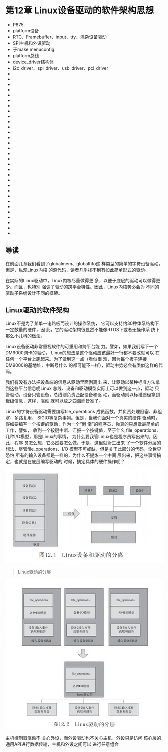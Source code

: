 # 第12章 Linux设备驱动的软件架构思想


- P875
- platform设备
- RTC、Framebuffer、input、tty、混杂设备驱动
- SPI主机和外设驱动
- 于make menuconfig
- platform总线
- device_driver结构体
- i2c_driver、spi_driver、usb_driver、pci_driver
-
-
-
-
-
-
-
-
-
-
-
-
-
-
-
-
-
-
-
-
-
-
-
-
-
-
-
-
-
-
-

## 导读

在前面几章我们看到了globalmem、globalfifo这
样类型的简单的字符设备驱动，但是，纵观Linux内核
的源代码，读者几乎找不到有如此简单形式的驱动。

在实际的Linux驱动中，Linux内核尽量做得更
多，以便于底层的驱动可以做得更少。而且，也特别
强调了驱动的跨平台特性。因此，Linux内核势必会为
不同的驱动子系统设计不同的框架。

## Linux驱动的软件架构

Linux不是为了某单一电路板而设计的操作系统，
它可以支持约30种体系结构下一定数量的硬件，因
此，它的驱动架构很显然不能像RTOS下或者无操作系
统下那么小儿科的做法。

Linux设备驱动非常重视软件的可重用和跨平台能
力。譬如，如果我们写下一个DM9000网卡的驱动，
Linux的想法是这个驱动应该最好一行都不要改就可以
在任何一个平台上跑起来。为了做到这一点（看似很
难，因为每个板子连接DM9000的基地址，中断号什么
的都可能不一样），驱动中势必会有类似这样的代
码。

我们有没有办法把设备端的信息从驱动里面剥离出
来，让驱动以某种标准方法拿到这些平台信息呢Linux
总线、设备和驱动模型实际上可以做到这一点，驱动
只管驱动，设备只管设备，总线则负责匹配设备和驱
动，而驱动则以标准途径拿到板级信息，这样，驱动
就可以放之四海而皆准了。

Linux的字符设备驱动需要编写file_operations
成员函数，并负责处理阻塞、非组塞、多路复用、
SIGIO等复杂事物。但是，当我们面对一个真实的硬件
驱动时，假如要编写一个按键的驱动，作为一个“懒
惰”的程序员，你真的只想做最简单的工作，譬如，
收到一个按键中断、汇报一个按键值，至于什么
file_operations、几种I/O模型，那是Linux的事情，
为什么要我管Linux也是程序员写出来的，因此，程序
员怎么想，它必然要怎么做。于是，这里就衍生出来
了一个软件分层的想法，尽管file_operations、I/O
模型不可或缺，但是关于此部分的代码，全世界恐怕
所有的输入设备都是一样的，为什么不提炼一个中间
层出来，把这些事情搞定，也就是在底层编写驱动的
时候，搞定具体的硬件操作呢？

![linux device](images/012-linux-device-1.png)

> Linux驱动的分层

![device layer](images/012-linux-deivce-layer.png)

主机控制器驱动不
关心外设，而外设驱动也不关心主机，外设只是访问
核心层的通用API进行数据传输，主机和外设之间可以
进行任意组合

